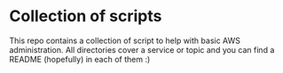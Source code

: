 # Collection of scripts

This repo contains a collection of script to help with basic AWS administration.
All directories cover a service or topic and you can find a README (hopefully)
in each of them :)
